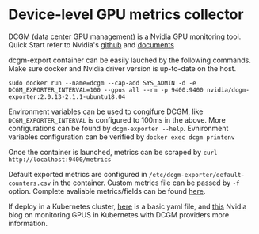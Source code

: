 # Device-level GPU metrics collector
DCGM (data center GPU management) is a Nvidia GPU monitoring tool.
Quick Start refer to Nvidia's [github](https://github.com/NVIDIA/gpu-monitoring-tools) and [documents](https://docs.nvidia.com/datacenter/cloud-native/gpu-telemetry/dcgm-exporter.html)

dcgm-export container can be easily lauched by the following commands. Make sure docker and Nvidia driver version is up-to-date on the host.


```sudo docker run --name=dcgm --cap-add SYS_ADMIN -d -e DCGM_EXPORTER_INTERVAL=100 --gpus all --rm -p 9400:9400 nvidia/dcgm-exporter:2.0.13-2.1.1-ubuntu18.04```


Environment variables can be used to congifure DCGM, like ```DCGM_EXPORTER_INTERVAL``` is configured to 100ms in the above. More configurations can be found by ```dcgm-exporter --help```.
Evnironment variables configuration can be verified by
```docker exec dcgm printenv```

Once the container is launched, metrics can be scraped by
```curl http://localhost:9400/metrics```

Default exported metrics are configured in ```/etc/dcgm-exporter/default-counters.csv``` in the container. Custom metrics file can be passed by ```-f``` option. Complete avaliable metrics/fields can be found [here](https://docs.nvidia.com/datacenter/dcgm/1.6/dcgm-api/group__dcgmFieldIdentifiers.html).

If deploy in a Kubernetes cluster, [here](https://github.com/CentaurusInfra/AI-SIG/blob/main/dcgm-gpu-monitoring/dcgm-pod.yaml) is a basic yaml file, and [this](https://developer.nvidia.com/blog/monitoring-gpus-in-kubernetes-with-dcgm/) Nvidia blog on monitoring GPUS in Kubernetes with DCGM providers more information.

